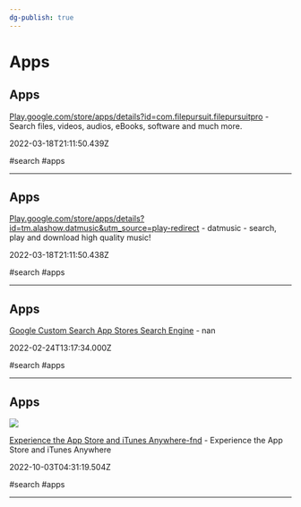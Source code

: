 ```yaml
---
dg-publish: true
---
```


# Apps

## Apps

[Play.google.com/store/apps/details?id=com.filepursuit.filepursuitpro](https://www.play.google.com/store/apps/details?id=com.filepursuit.filepursuitpro) - Search files, videos, audios, eBooks, software and much more.

2022-03-18T21:11:50.439Z

#search #apps

---

## Apps

[Play.google.com/store/apps/details?id=tm.alashow.datmusic&utm_source=play-redirect](https://www.play.google.com/store/apps/details?id=tm.alashow.datmusic) - datmusic - search, play and download high quality music!

2022-03-18T21:11:50.438Z

#search #apps

---

## Apps

[Google Custom Search App Stores Search Engine](https://cse.google.com/cse/publicurl?cx=006205189065513216365%3Aaqogom-kfne) - nan

2022-02-24T13:17:34.000Z

#search #apps

---

## Apps

![](https://fnd.io/open-graph.png)

[Experience the App Store and iTunes Anywhere-fnd](https://fnd.io) - Experience the App Store and iTunes Anywhere

2022-10-03T04:31:19.504Z

#search #apps

---
